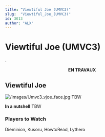 ```yaml
---
title: "Viewtiful Joe (UMVC3)"
slug:  "Viewtiful_Joe_(UMVC3)"
id: 3013
author: "ALX"
---
```


# Viewtiful Joe (UMVC3)

.

<center>

**EN TRAVAUX**

</center>

## Viewtiful Joe

![](/images/Umvc3_vjoe_face.jpg‎ "/images/Umvc3_vjoe_face.jpg‎") TBW

**In a nutshell** TBW

### Players to Watch

Dieminion, Kusoru, HowtoRead, Lythero
